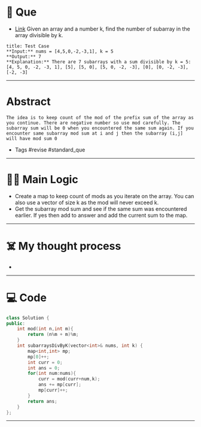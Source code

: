 # 🧩 Que
- [Link](https://leetcode.com/problems/subarray-sums-divisible-by-k/)
Given an array and a number k, find the number of subarray in the array divisible by k.
```ad-question
title: Test Case
**Input:** nums = [4,5,0,-2,-3,1], k = 5
**Output:** 7
**Explanation:** There are 7 subarrays with a sum divisible by k = 5:
[4, 5, 0, -2, -3, 1], [5], [5, 0], [5, 0, -2, -3], [0], [0, -2, -3], [-2, -3]
```

---
# Abstract
```ad-abstract
The idea is to keep count of the mod of the prefix sum of the array as you continue. There are negative number so use mod carefully. The subarray sum will be 0 when you encountered the same sum again. If you encounter same subarray mod sum at i and j then the subarray (i,j] will have mod sum 0
```

- Tags #revise #standard_que 
--- 
# 🕵️‍♂️ Main Logic
- Create a map to keep count of mods as you iterate on the array. You can also use a vector of size k as the mod will never exceed k.
- Get the subarray mod sum and see if the same sum was encountered earlier. If yes then add to answer and add the current sum to the map. 

---
# ☠️ My thought process
- 
---

# 💻 Code
```c++
class Solution {
public:
    int mod(int n,int m){
        return (n%m + m)%m;
    }
    int subarraysDivByK(vector<int>& nums, int k) {
        map<int,int> mp;
        mp[0]++;
        int curr = 0;
        int ans = 0;
        for(int num:nums){
            curr = mod(curr+num,k);
            ans += mp[curr];
            mp[curr]++;
        }
        return ans;
    }
};
```
---
